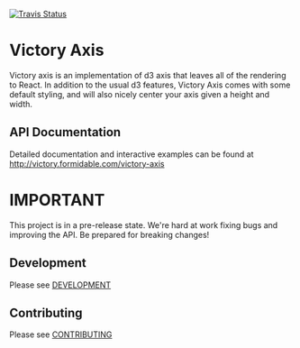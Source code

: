 [![Travis Status][trav_img]][trav_site]

Victory Axis
=============

Victory axis is an implementation of d3 axis that leaves all of the rendering to React. In addition to the usual d3 features, Victory Axis comes with some default styling, and will also nicely center your axis given a height and width.

API Documentation
-----------------

Detailed documentation and interactive examples can be found at http://victory.formidable.com/victory-axis

IMPORTANT
=========

This project is in a pre-release state. We're hard at work fixing bugs and improving the API. Be prepared for breaking changes!

## Development

Please see [DEVELOPMENT](DEVELOPMENT.md)

## Contributing

Please see [CONTRIBUTING](CONTRIBUTING.md)

[trav_img]: https://api.travis-ci.org/FormidableLabs/victory-axis.svg
[trav_site]: https://travis-ci.org/FormidableLabs/victory-axis
